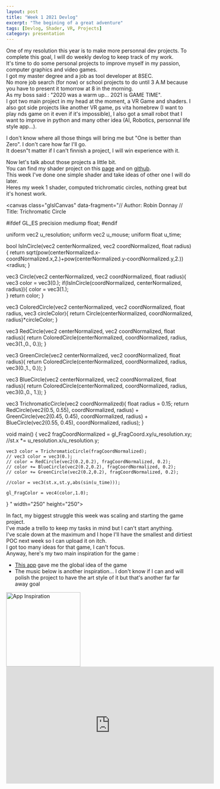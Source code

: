 ```yaml
---
layout: post
title: "Week 1 2021 Devlog"
excerpt: "The begining of a great adventure"
tags: [Devlog, Shader, VR, Projects]
category: presentation
---
```


One of my resolution this year is to make more personnal dev projects. To complete this goal, I will do weekly devlog to keep track of my work.  
It's time to do some personal projects to improve myself in my passion, computer graphics and video games.  
I got my master degree and a job as tool developer at 8SEC.  
No more job search (for now) or school projects to do until 3 A.M because you have to present it tomorrow at 8 in the morning.    
As my boss said : "2020 was a warm up... 2021 is GAME TIME".  
I got two main project in my head at the moment, a VR Game and shaders. I also got side projects like another VR game, ps vita homebrew (I want to play nds game on it even if it's impossible), I also got a small robot that I want to improve in python and many other idea (AI, Robotics, personnal life style app...).  
  
I don't know where all those things will bring me but "One is better than Zero". I don't care how far I'll go.   
It doesn"t matter if I can't finnish a project, I will win experience with it.   

Now let's talk about those projects a little bit.  
You can find my shader project on this [page](https://aros69.github.io/RobinDonnay/blog/ShadersEverywhere/) and on [github](https://github.com/Aros69/ShadersEverywhere).  
This week I've done one simple shader and take ideas of other one I will do later.  
Heres my week 1 shader, computed trichromatic circles, nothing great but it's honest work.

<script type="text/javascript" src="https://rawgit.com/patriciogonzalezvivo/glslCanvas/master/dist/GlslCanvas.js"></script>
<canvas class="glslCanvas" data-fragment="// Author: Robin Donnay
// Title: Trichromatic Circle

#ifdef GL_ES
precision mediump float;
#endif

uniform vec2 u_resolution;
uniform vec2 u_mouse;
uniform float u_time;

bool IsInCircle(vec2 centerNormalized, vec2 coordNormalized, float radius){
    return sqrt(pow(centerNormalized.x-coordNormalized.x,2.)+pow(centerNormalized.y-coordNormalized.y,2.))<radius;
}

vec3 Circle(vec2 centerNormalized, vec2 coordNormalized, float radius){
	vec3 color = vec3(0.);
    if(IsInCircle(coordNormalized, centerNormalized, radius)){
        color = vec3(1.);        
    }
    return color;
}

vec3 ColoredCircle(vec2 centerNormalized, vec2 coordNormalized, float radius, vec3 circleColor){
	return Circle(centerNormalized, coordNormalized, radius)*circleColor;
}

vec3 RedCircle(vec2 centerNormalized, vec2 coordNormalized, float radius){
	return ColoredCircle(centerNormalized, coordNormalized, radius, vec3(1.,0., 0.));
}

vec3 GreenCircle(vec2 centerNormalized, vec2 coordNormalized, float radius){
	return ColoredCircle(centerNormalized, coordNormalized, radius, vec3(0.,1., 0.));
}

vec3 BlueCircle(vec2 centerNormalized, vec2 coordNormalized, float radius){
    	return ColoredCircle(centerNormalized, coordNormalized, radius, vec3(0.,0., 1.));
}

vec3 TrichromaticCircle(vec2 coordNormalized){
    float radius = 0.15;
    return RedCircle(vec2(0.5, 0.55), coordNormalized, radius) +
        GreenCircle(vec2(0.45, 0.45), coordNormalized, radius) +
        BlueCircle(vec2(0.55, 0.45), coordNormalized, radius);
}

void main() {
    vec2 fragCoordNormalized = gl_FragCoord.xy/u_resolution.xy;
    //st.x *= u_resolution.x/u_resolution.y;

    vec3 color = TrichromaticCircle(fragCoordNormalized);
    // vec3 color = vec3(0.);
    // color = RedCircle(vec2(0.2,0.2), fragCoordNormalized, 0.2);
    // color += BlueCircle(vec2(0.2,0.2), fragCoordNormalized, 0.2);
    // color += GreenCircle(vec2(0.2,0.2), fragCoordNormalized, 0.2);

    //color = vec3(st.x,st.y,abs(sin(u_time)));

    gl_FragColor = vec4(color,1.0);
}
" width="250" height="250"></canvas>

In fact, my biggest struggle this week was scaling and starting the game project.  
I've made a trello to keep my tasks in mind but I can't start anything.  
I've scale down at the maximum and I hope I'll have the smallest and dirtiest POC next week so I can upload it on itch.  
I got too many ideas for that game, I can't focus.  
Anyway, here's my two main inspiration for the game :
- [This app](https://apps.apple.com/in/app/giant-punch/id1541849472) gave me the global idea of the game 
- The music below is another inspiration... I don't know if I can and will polish the project to have the art style of it but that's another far far away goal  

<img src="/RobinDonnay/images/Devlog/GiantPunch.png" alt="App Inspiration" width="200" /> 

<iframe width="560" height="315" src="https://www.youtube.com/embed/fBGSJ3sbivI" frameborder="0" allow="accelerometer; autoplay; clipboard-write; encrypted-media; gyroscope; picture-in-picture" allowfullscreen></iframe>
